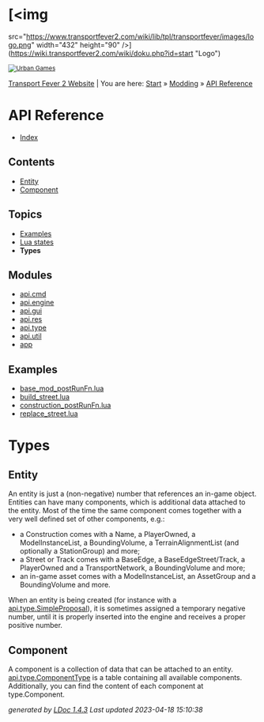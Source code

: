 <div id="container">

<div id="product">

<div id="dokuwiki__header">

<div class="headings group">

# [<img
src="https://www.transportfever2.com/wiki/lib/tpl/transportfever/images/logo.png"
width="432" height="90" />](https://wiki.transportfever2.com/wiki/doku.php?id=start "Logo")

</div>

<div class="tools group">

<div id="dokuwiki__sitetools">

<div style="font-size: .875em; margin-top:10px;">

[![Urban
Games](https://www.transportfever2.com/wiki/lib/tpl/transportfever/images/logo_urban_games_wiki_100.png)](https://urbangames.com)

</div>

</div>

</div>

<div class="breadcrumbs">

<div class="youarehere">

[Transport Fever 2 Website](https://transportfever2.com/) \|
<span class="bchead">You are here:
</span><span class="home"><a href="https://wiki.transportfever2.com/wiki/doku.php?id=start"
class="wikilink1" title="start">Start</a></span> »
<a href="https://wiki.transportfever2.com/wiki/doku.php?id=modding"
class="wikilink1" title="modding">Modding</a> »
<span class="curid"><a href="https://wiki.transportfever2.com/wiki/doku.php?id=modding:api"
class="wikilink1" title="modding:api">API Reference</a></span>

</div>

</div>

</div>

<div id="product_logo">

</div>

<div id="product_name">

</div>

<div id="product_description">

</div>

</div>

<div id="main">

<div id="navigation">

  

# API Reference

- [Index](../index.html)

## Contents

- [Entity](types.md.html#Entity)
- [Component](types.md.html#Component)

## Topics

- [Examples](examples.md.html)
- [Lua states](states.md.html)
- **Types**

## Modules

- [api.cmd](../modules/api.cmd.html)
- [api.engine](../modules/api.engine.html)
- [api.gui](../modules/api.gui.html)
- [api.res](../modules/api.res.html)
- [api.type](../modules/api.type.html)
- [api.util](../modules/api.util.html)
- [app](../modules/app.html)

## Examples

- [base_mod_postRunFn.lua](../examples/base_mod_postRunFn.lua.html)
- [build_street.lua](../examples/build_street.lua.html)
- [construction_postRunFn.lua](../examples/construction_postRunFn.lua.html)
- [replace_street.lua](../examples/replace_street.lua.html)

</div>

<div id="content">

# Types

<span id="Entity"></span>

## Entity

An entity is just a (non-negative) number that references an in-game
object. Entities can have many components, which is additional data
attached to the entity. Most of the time the same component comes
together with a very well defined set of other components, e.g.:  
- a Construction comes with a Name, a PlayerOwned, a ModelInstanceList,
a BoundingVolume, a TerrainAlignmentList (and optionally a StationGroup)
and more;  
- a Street or Track comes with a BaseEdge, a BaseEdgeStreet/Track, a
PlayerOwned and a TransportNetwork, a BoundingVolume and more;  
- an in-game asset comes with a ModelInstanceList, an AssetGroup and a
BoundingVolume and more.

When an entity is being created (for instance with a
[api.type.SimpleProposal](../modules/api.type.html#SimpleProposal)), it
is sometimes assigned a temporary negative number, until it is properly
inserted into the engine and receives a proper positive number.

<span id="Component"></span>

## Component

A component is a collection of data that can be attached to an entity.
[api.type.ComponentType](../modules/api.type.html#ComponentType) is a
table containing all available components. Additionally, you can find
the content of each component at type.Component.

</div>

</div>

<div id="about">

*generated by [LDoc 1.4.3](http://github.com/stevedonovan/LDoc)* *Last
updated 2023-04-18 15:10:38*

</div>

</div>
